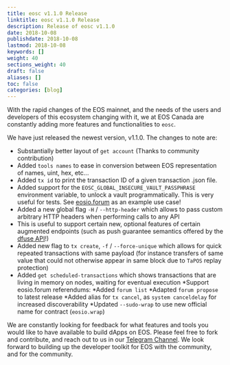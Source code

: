 ```yaml
---
title: eosc v1.1.0 Release
linktitle: eosc v1.1.0 Release
description: Release of eosc v1.1.0
date: 2018-10-08
publishdate: 2018-10-08
lastmod: 2018-10-08
keywords: []
weight: 40
sections_weight: 40
draft: false
aliases: []
toc: false
categories: [blog]
---
```


With the rapid changes of the EOS mainnet, and the needs of the users and developers of this ecosystem
changing with it, we at EOS Canada are constantly adding more features and functionalities to `eosc`.

We have just released the newest version, v1.1.0. The changes to note are:
* Substantially better layout of `get account` (Thanks to community contribution)
* Added `tools names` to ease in conversion between EOS representation of names, uint, hex, etc...
* Added `tx id` to print the transaction ID of a given transaction .json file.
* Added support for the `EOSC_GLOBAL_INSECURE_VAULT_PASSPHRASE` environment variable, to unlock a vault programmatically. This is very useful for tests. See [eosio.forum](https://github.com/eaoscanada/eosio.forum/blob/da00f31b6c23da46364af912a01990b62a398785/README.md#environment) as an example use case!
* Added a new global flag `-H` / `--http-header` which allows to pass custom arbitrary HTTP headers when performing calls to any API
* This is useful to support certain new, optional features of certain augmented endpoints (such as push guarantee semantics offered by the [dfuse API](https://dfuse.io/)!)
* Added new flag to `tx create`, `-f` / `--force-unique` which allows for quick repeated transactions with same payload (for instance transfers of same value that could not otherwise appear in same block due to `TaPOS` replay protection)
* Added `get scheduled-transactions` which shows transactions that are living in memory on nodes, waiting for eventual execution
*Support eosio.forum referendums:
  *Added `forum list`
  *Adapted `forum propose` to latest release
*Added alias for `tx cancel`, as `system canceldelay` for increased discoverability
*Updated `--sudo-wrap` to use new official name for contract (`eosio.wrap`)   

We are constantly looking for feedback for what features and tools you would like to have available to build dApps on EOS. Please feel free to fork and contribute, and reach out to us in our [Telegram Channel](https://t.me/eoscanada). We look forward to building up the developer toolkit for EOS with the community, and for the community.
